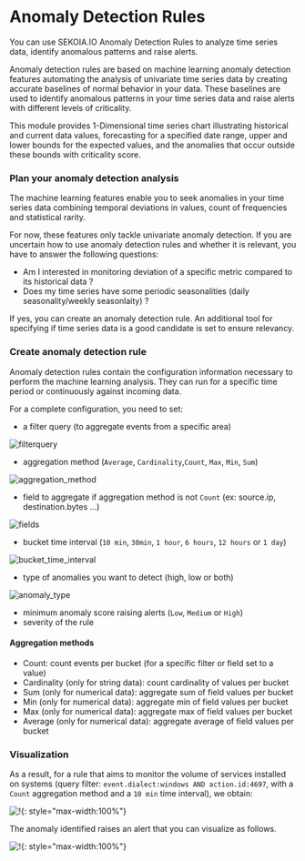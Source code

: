 # Anomaly Detection Rules

You can use SEKOIA.IO Anomaly Detection Rules to analyze time series data, identify anomalous patterns and raise alerts.

Anomaly detection rules are based on machine learning anomaly detection features automating the analysis of univariate time series data by creating accurate baselines of normal behavior in your data. These baselines are used to identify anomalous patterns in your time series data and raise alerts with different levels of criticality.

This module provides 1-Dimensional time series chart illustrating historical and current data values, forecasting for a specified date range, upper and lower bounds for the expected values, and the anomalies that occur outside these bounds with criticality score.

### Plan your anomaly detection analysis

The machine learning features enable you to seek anomalies in your time series data combining temporal deviations in values, count of frequencies and statistical rarity.

For now, these features only tackle univariate anomaly detection. If you are uncertain how to use anomaly detection rules and whether it is relevant, you have to answer the following questions:
- Am I interested in monitoring deviation of a specific metric compared to its historical data ?
- Does my time series have some periodic seasonalities (daily seasonality/weekly seasonlaity) ?

If yes, you can create an anomaly detection rule. An additional tool for specifying if time series data is a good candidate is set to ensure relevancy.

### Create anomaly detection rule

Anomaly detection rules contain the configuration information necessary to perform the machine learning analysis. They can run for a specific time period or continuously against incoming data.

For a complete configuration, you need to set:
- a filter query (to aggregate events from a specific area)

![filterquery](/assets/xdr/rules/anomaly/172566414-fbb7ecc9-78ea-474d-b1db-f8248fb927c7.png)
- aggregation method (`Average`, `Cardinality`,`Count`, `Max`, `Min`, `Sum`)

![aggregation_method](/assets/xdr/rules/anomaly/77491073/172566563-23702360-16d2-4eed-8bc9-ce2b58dfcc9a.png)
- field to aggregate if aggregation method is not `Count` (ex: source.ip, destination.bytes ...)

![fields](/assets/xdr/rules/anomaly/77491073/172567053-4941b348-9097-4a67-82c1-68075c0c196d.png)
- bucket time interval (`10 min`, `30min`, `1 hour`, `6 hours`, `12 hours` or `1 day`)

![bucket_time_interval](/assets/xdr/rules/anomaly/77491073/172567318-cb8d9304-b86b-4b2e-ab21-8e43b177324b.png)
- type of anomalies you want to detect (high, low or both)

![anomaly_type](/assets/xdr/rules/anomaly/77491073/172567367-0aa07dab-e203-441a-8484-2defb9b6189a.png)
- minimum anomaly score raising alerts (`Low`, `Medium` or `High`)
- severity of the rule

#### Aggregation methods
- Count: count events per bucket (for a specific filter or field set to a value)
- Cardinality (only for string data): count cardinality of values per bucket
- Sum (only for numerical data): aggregate sum of field values per bucket
- Min (only for numerical data): aggregate min of field values per bucket
- Max (only for numerical data): aggregate max of field values per bucket
- Average (only for numerical data): aggregate average of field values per bucket


### Visualization
As a result, for a rule that aims to monitor the volume of services installed on systems (query filter: `event.dialect:windows AND action.id:4697`, with a `Count` aggregation method and a `10 min` time interval), we obtain:

![!](/assets/xdr/rules/anomaly/172630813-fc957ee3-0b28-45d1-ace7-696a7208213e.png){: style="max-width:100%"}

The anomaly identified raises an alert that you can visualize as follows.

![!](/assets/xdr/rules/anomaly/172631385-a6054d11-3b42-45ff-b4ca-7f98b3a1ec9e.png){: style="max-width:100%"}

